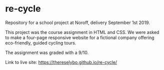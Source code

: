 # re-cycle
Repository for a school project at Noroff, delivery September 1st 2019.

This project was the course assignment in HTML and CSS.
We were asked to make a four-page responsive website for a fictional company offering eco-friendly, guided cycling tours.

The assignment was graded with a 9/10.

Link to live site: https://thereselybo.github.io/re-cycle/
